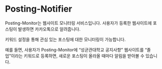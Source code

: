 # Posting-Notifier
Posting-Monitor는 웹사이트 모니터링 서비스입니다. 사용자가 등록한 웹사이트에 포스팅이 발생하면 카카오톡으로 알려줍니다. 

키워드 설정을 통해 관심 있는 포스팅에 대한 모니터링이 가능합니다.

예를 들면, 사용자가 Posting-Monitor에 “성균관대학교 공지사항” 웹사이트를 “졸업”이라는 키워드로 등록하면, 새로운 포스팅이 올라올 때마다 알림을 받아볼 수 있습니다.
